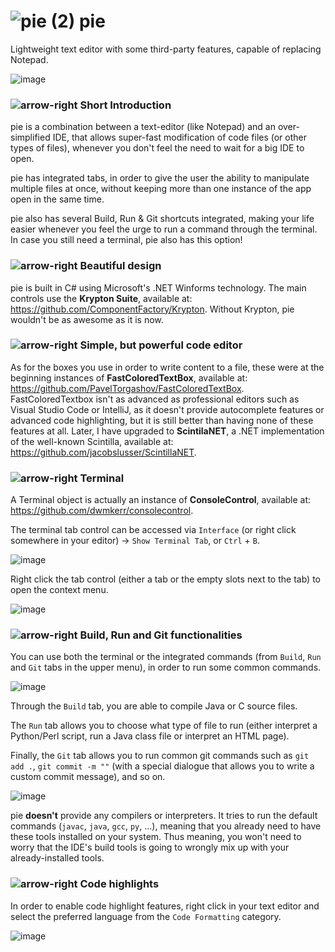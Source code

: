 # ![pie (2)](https://user-images.githubusercontent.com/39602100/226106760-a2dca0ad-8435-452b-9bb8-0b29a985d9a4.png) pie
Lightweight text editor with some third-party features, capable of replacing Notepad.

![image](https://i.imgur.com/QUWQX4f.png)

### ![arrow-right](https://user-images.githubusercontent.com/39602100/226106727-60b84260-3f49-44eb-a36d-a76d1ae2e2c1.png) Short Introduction
pie is a combination between a text-editor (like Notepad) and an over-simplified IDE, that allows super-fast modification of code files (or other types of files), whenever you don't feel the need to wait for a big IDE to open.

pie has integrated tabs, in order to give the user the ability to manipulate multiple files at once, without keeping more than one instance of the app open in the same time.

pie also has several Build, Run & Git shortcuts integrated, making your life easier whenever you feel the urge to run a command through the terminal. In case you still need a terminal, pie also has this option!

### ![arrow-right](https://user-images.githubusercontent.com/39602100/226106727-60b84260-3f49-44eb-a36d-a76d1ae2e2c1.png) Beautiful design
pie is built in C# using Microsoft's .NET Winforms technology. The main controls use the **Krypton Suite**, available at: https://github.com/ComponentFactory/Krypton. Without Krypton, pie wouldn't be as awesome as it is now.

### ![arrow-right](https://user-images.githubusercontent.com/39602100/226106727-60b84260-3f49-44eb-a36d-a76d1ae2e2c1.png) Simple, but powerful code editor
As for the boxes you use in order to write content to a file, these were at the beginning instances of **FastColoredTextBox**, available at: https://github.com/PavelTorgashov/FastColoredTextBox. FastColoredTextbox isn't as advanced as professional editors such as Visual Studio Code or IntelliJ, as it doesn't provide autocomplete features or advanced code highlighting, but it is still better than having none of these features at all. Later, I have upgraded to **ScintilaNET**, a .NET implementation of the well-known Scintilla, available at: https://github.com/jacobslusser/ScintillaNET.

### ![arrow-right](https://user-images.githubusercontent.com/39602100/226106727-60b84260-3f49-44eb-a36d-a76d1ae2e2c1.png) Terminal
A Terminal object is actually an instance of **ConsoleControl**, available at: https://github.com/dwmkerr/consolecontrol.

The terminal tab control can be accessed via `Interface` (or right click somewhere in your editor) -> `Show Terminal Tab`, or `Ctrl` + `B`.

![image](https://i.imgur.com/9CxdGle.png)

Right click the tab control (either a tab or the empty slots next to the tab) to open the context menu.

![image](https://imgur.com/rhu7qVB.png)

### ![arrow-right](https://user-images.githubusercontent.com/39602100/226106727-60b84260-3f49-44eb-a36d-a76d1ae2e2c1.png) Build, Run and Git functionalities
You can use both the terminal or the integrated commands (from `Build`, `Run` and `Git` tabs in the upper menu), in order to run some common commands.

![image](https://imgur.com/zYc0plN.png)

Through the `Build` tab, you are able to compile Java or C source files. 

The `Run` tab allows you to choose what type of file to run (either interpret a Python/Perl script, run a Java class file or interpret an HTML page). 

Finally, the `Git` tab allows you to run common git commands such as `git add .`, `git commit -m ""` (with a special dialogue that allows you to write a custom commit message), and so on.

![image](https://imgur.com/X8G3Eld.png)

pie **doesn't** provide any compilers or interpreters. It tries to run the default commands (`javac`, `java`, `gcc`, `py`, ...), meaning that you already need to have these tools installed on your system. Thus meaning, you won't need to worry that the IDE's build tools is going to wrongly mix up with your already-installed tools.

### ![arrow-right](https://user-images.githubusercontent.com/39602100/226106727-60b84260-3f49-44eb-a36d-a76d1ae2e2c1.png) Code highlights
In order to enable code highlight features, right click in your text editor and select the preferred language from the `Code Formatting` category.

![image](https://imgur.com/DcM92xJ.png)

